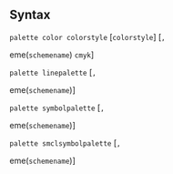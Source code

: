 ## Syntax

`palette color colorstyle` \[`colorstyle`\] \[`,`
[](http://www.stata.com/help.cgi?scheme_option)

eme(`schemename`) `cmyk`\]

`palette linepalette` \[`,`
[](http://www.stata.com/help.cgi?scheme_option)

eme(`schemename`)\]

`palette symbolpalette` \[`,`
[](http://www.stata.com/help.cgi?scheme_option)

eme(`schemename`)\]

`palette smclsymbolpalette` \[`,`
[](http://www.stata.com/help.cgi?scheme_option)

eme(`schemename`)\]
